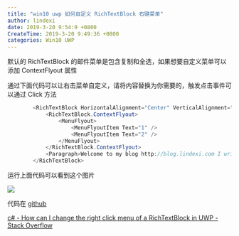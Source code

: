 ```yaml
---
title: "win10 uwp 如何自定义 RichTextBlock 右键菜单"
author: lindexi
date: 2019-3-20 9:54:9 +0800
CreateTime: 2019-3-20 9:49:36 +0800
categories: Win10 UWP
---
```


默认的 RichTextBlock 的邮件菜单是包含复制和全选，如果想要自定义菜单可以添加 ContextFlyout 属性

<!--more-->


<!-- cdsn -->

通过下面代码可以让右击菜单自定义，请将内容替换为你需要的，触发点击事件可以通过 Click 方法

```csharp
        <RichTextBlock HorizontalAlignment="Center" VerticalAlignment="Center">
            <RichTextBlock.ContextFlyout>
                <MenuFlyout>
                    <MenuFlyoutItem Text="1" />
                    <MenuFlyoutItem Text="2" />
                </MenuFlyout>
            </RichTextBlock.ContextFlyout>
            <Paragraph>Welcome to my blog http://blog.lindexi.com I write some UWP blogs</Paragraph>
        </RichTextBlock>
```

运行上面代码可以看到这个图片

![](http://image.acmx.xyz/lindexi%2F201932094724277)

代码在 [github](https://github.com/lindexi/lindexi_gd/tree/7a716887868435aab72683997806c9e7133722b4/LekaryusijefowHirgemsterevepalltrallxay)

[c# - How can I change the right click menu of a RichTextBlock in UWP - Stack Overflow](https://stackoverflow.com/a/55252373/6116637 )

